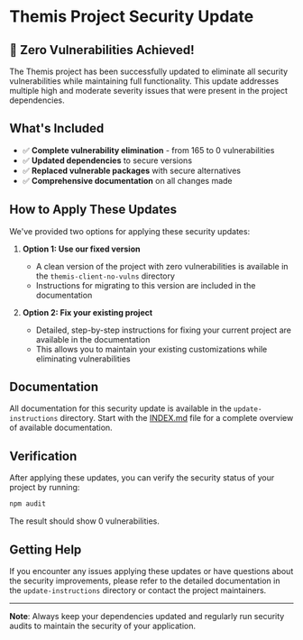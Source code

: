 # Themis Project Security Update

## 🎉 Zero Vulnerabilities Achieved!

The Themis project has been successfully updated to eliminate all security vulnerabilities while maintaining full functionality. This update addresses multiple high and moderate severity issues that were present in the project dependencies.

## What's Included

- ✅ **Complete vulnerability elimination** - from 165 to 0 vulnerabilities
- ✅ **Updated dependencies** to secure versions
- ✅ **Replaced vulnerable packages** with secure alternatives
- ✅ **Comprehensive documentation** on all changes made

## How to Apply These Updates

We've provided two options for applying these security updates:

1. **Option 1: Use our fixed version**
   - A clean version of the project with zero vulnerabilities is available in the `themis-client-no-vulns` directory
   - Instructions for migrating to this version are included in the documentation

2. **Option 2: Fix your existing project**
   - Detailed, step-by-step instructions for fixing your current project are available in the documentation
   - This allows you to maintain your existing customizations while eliminating vulnerabilities

## Documentation

All documentation for this security update is available in the `update-instructions` directory. Start with the [INDEX.md](./INDEX.md) file for a complete overview of available documentation.

## Verification

After applying these updates, you can verify the security status of your project by running:

```bash
npm audit
```

The result should show 0 vulnerabilities.

## Getting Help

If you encounter any issues applying these updates or have questions about the security improvements, please refer to the detailed documentation in the `update-instructions` directory or contact the project maintainers.

---

**Note**: Always keep your dependencies updated and regularly run security audits to maintain the security of your application. 